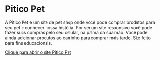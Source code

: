 # Pitico Pet
A Pitico Pet é um site de pet shop onde você pode comprar produtos para seu pet e conhecer nossa história. Por ser um site responsivo você pode fazer suas compras pelo seu celular, na palma da sua mão. Você pode ainda adicionar produtos ao carrinho para comprar mais tarde. 
Site feito para fins educacionais.

<a href="https://renatohalcantara.github.io/piticopet/"> Clique para abrir o site Pitico Pet </a>